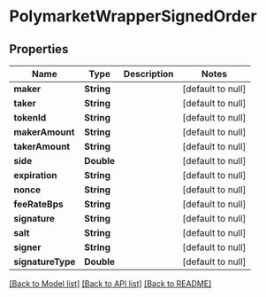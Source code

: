 # PolymarketWrapperSignedOrder
## Properties

| Name | Type | Description | Notes |
|------------ | ------------- | ------------- | -------------|
| **maker** | **String** |  | [default to null] |
| **taker** | **String** |  | [default to null] |
| **tokenId** | **String** |  | [default to null] |
| **makerAmount** | **String** |  | [default to null] |
| **takerAmount** | **String** |  | [default to null] |
| **side** | **Double** |  | [default to null] |
| **expiration** | **String** |  | [default to null] |
| **nonce** | **String** |  | [default to null] |
| **feeRateBps** | **String** |  | [default to null] |
| **signature** | **String** |  | [default to null] |
| **salt** | **String** |  | [default to null] |
| **signer** | **String** |  | [default to null] |
| **signatureType** | **Double** |  | [default to null] |

[[Back to Model list]](../README.md#documentation-for-models) [[Back to API list]](../README.md#documentation-for-api-endpoints) [[Back to README]](../README.md)

